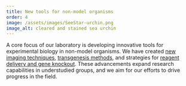 ```yaml
---
title: New tools for non-model organisms
order: 4
image: /assets/images/SeeStar-urchin.png
image_alt: cleared and stained sea urchin
---
```

A core focus of our laboratory is developing innovative tools for experimental biology in non-model organisms. We have created [new imaging techniques](https://doi.org/10.1186/s13227-024-00228-0), [transgenesis methods](https://doi.org/10.1016/j.ydbio.2018.10.022), and strategies for [reagent delivery and gene knockout](https://doi.org/10.1242/dev.202857). These advancements expand research capabilities in understudied groups, and we aim for our efforts to drive progress in the field.

